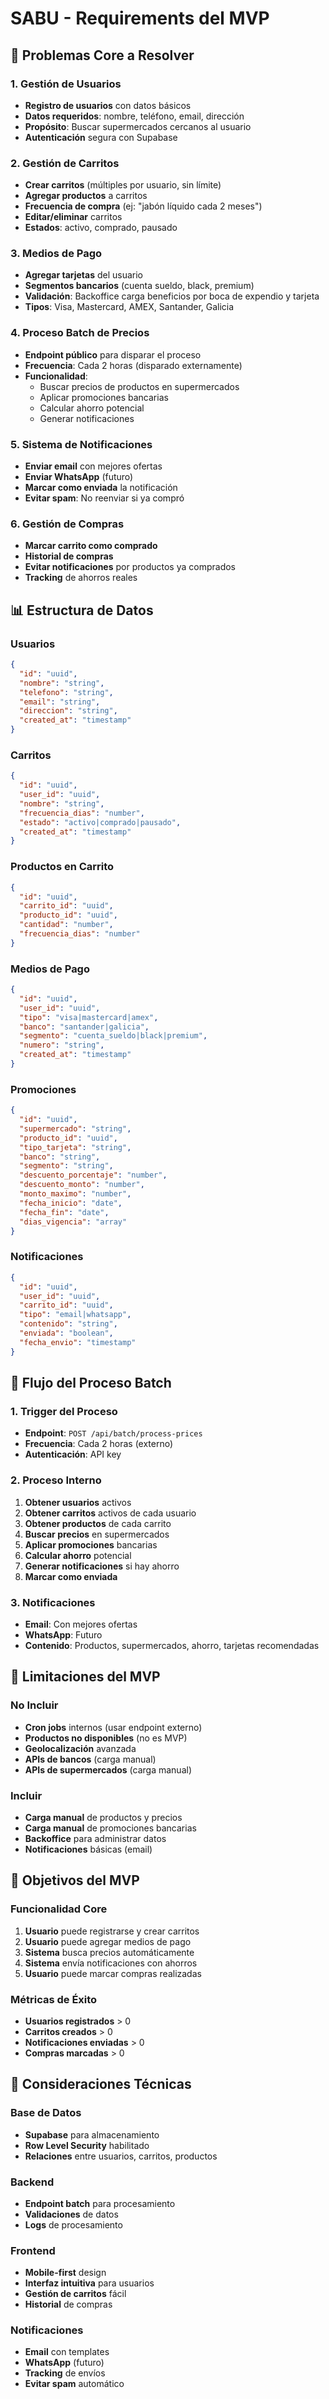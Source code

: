 # SABU - Requirements del MVP

## 🎯 Problemas Core a Resolver

### **1. Gestión de Usuarios**
- **Registro de usuarios** con datos básicos
- **Datos requeridos**: nombre, teléfono, email, dirección
- **Propósito**: Buscar supermercados cercanos al usuario
- **Autenticación** segura con Supabase

### **2. Gestión de Carritos**
- **Crear carritos** (múltiples por usuario, sin límite)
- **Agregar productos** a carritos
- **Frecuencia de compra** (ej: "jabón líquido cada 2 meses")
- **Editar/eliminar** carritos
- **Estados**: activo, comprado, pausado

### **3. Medios de Pago**
- **Agregar tarjetas** del usuario
- **Segmentos bancarios** (cuenta sueldo, black, premium)
- **Validación**: Backoffice carga beneficios por boca de expendio y tarjeta
- **Tipos**: Visa, Mastercard, AMEX, Santander, Galicia

### **4. Proceso Batch de Precios**
- **Endpoint público** para disparar el proceso
- **Frecuencia**: Cada 2 horas (disparado externamente)
- **Funcionalidad**:
  - Buscar precios de productos en supermercados
  - Aplicar promociones bancarias
  - Calcular ahorro potencial
  - Generar notificaciones

### **5. Sistema de Notificaciones**
- **Enviar email** con mejores ofertas
- **Enviar WhatsApp** (futuro)
- **Marcar como enviada** la notificación
- **Evitar spam**: No reenviar si ya compró

### **6. Gestión de Compras**
- **Marcar carrito como comprado**
- **Historial de compras**
- **Evitar notificaciones** por productos ya comprados
- **Tracking** de ahorros reales

## 📊 Estructura de Datos

### **Usuarios**
```json
{
  "id": "uuid",
  "nombre": "string",
  "telefono": "string",
  "email": "string",
  "direccion": "string",
  "created_at": "timestamp"
}
```

### **Carritos**
```json
{
  "id": "uuid",
  "user_id": "uuid",
  "nombre": "string",
  "frecuencia_dias": "number",
  "estado": "activo|comprado|pausado",
  "created_at": "timestamp"
}
```

### **Productos en Carrito**
```json
{
  "id": "uuid",
  "carrito_id": "uuid",
  "producto_id": "uuid",
  "cantidad": "number",
  "frecuencia_dias": "number"
}
```

### **Medios de Pago**
```json
{
  "id": "uuid",
  "user_id": "uuid",
  "tipo": "visa|mastercard|amex",
  "banco": "santander|galicia",
  "segmento": "cuenta_sueldo|black|premium",
  "numero": "string",
  "created_at": "timestamp"
}
```

### **Promociones**
```json
{
  "id": "uuid",
  "supermercado": "string",
  "producto_id": "uuid",
  "tipo_tarjeta": "string",
  "banco": "string",
  "segmento": "string",
  "descuento_porcentaje": "number",
  "descuento_monto": "number",
  "monto_maximo": "number",
  "fecha_inicio": "date",
  "fecha_fin": "date",
  "dias_vigencia": "array"
}
```

### **Notificaciones**
```json
{
  "id": "uuid",
  "user_id": "uuid",
  "carrito_id": "uuid",
  "tipo": "email|whatsapp",
  "contenido": "string",
  "enviada": "boolean",
  "fecha_envio": "timestamp"
}
```

## 🔄 Flujo del Proceso Batch

### **1. Trigger del Proceso**
- **Endpoint**: `POST /api/batch/process-prices`
- **Frecuencia**: Cada 2 horas (externo)
- **Autenticación**: API key

### **2. Proceso Interno**
1. **Obtener usuarios** activos
2. **Obtener carritos** activos de cada usuario
3. **Obtener productos** de cada carrito
4. **Buscar precios** en supermercados
5. **Aplicar promociones** bancarias
6. **Calcular ahorro** potencial
7. **Generar notificaciones** si hay ahorro
8. **Marcar como enviada**

### **3. Notificaciones**
- **Email**: Con mejores ofertas
- **WhatsApp**: Futuro
- **Contenido**: Productos, supermercados, ahorro, tarjetas recomendadas

## 🚫 Limitaciones del MVP

### **No Incluir**
- **Cron jobs** internos (usar endpoint externo)
- **Productos no disponibles** (no es MVP)
- **Geolocalización** avanzada
- **APIs de bancos** (carga manual)
- **APIs de supermercados** (carga manual)

### **Incluir**
- **Carga manual** de productos y precios
- **Carga manual** de promociones bancarias
- **Backoffice** para administrar datos
- **Notificaciones** básicas (email)

## 🎯 Objetivos del MVP

### **Funcionalidad Core**
1. **Usuario** puede registrarse y crear carritos
2. **Usuario** puede agregar medios de pago
3. **Sistema** busca precios automáticamente
4. **Sistema** envía notificaciones con ahorros
5. **Usuario** puede marcar compras realizadas

### **Métricas de Éxito**
- **Usuarios registrados** > 0
- **Carritos creados** > 0
- **Notificaciones enviadas** > 0
- **Compras marcadas** > 0

## 🔧 Consideraciones Técnicas

### **Base de Datos**
- **Supabase** para almacenamiento
- **Row Level Security** habilitado
- **Relaciones** entre usuarios, carritos, productos

### **Backend**
- **Endpoint batch** para procesamiento
- **Validaciones** de datos
- **Logs** de procesamiento

### **Frontend**
- **Mobile-first** design
- **Interfaz intuitiva** para usuarios
- **Gestión de carritos** fácil
- **Historial** de compras

### **Notificaciones**
- **Email** con templates
- **WhatsApp** (futuro)
- **Tracking** de envíos
- **Evitar spam** automático
